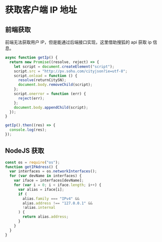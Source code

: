 <author-info date="1645597793020"></author-info>

# 获取客户端 IP 地址

## 前端获取

前端无法获取用户 IP，但是能通过后端接口实现，这里借助搜狐的 api 获取 ip 信息。

```js
async function getIp() {
  return new Promise((resolve, reject) => {
    let script = document.createElement("script");
    script.src = "http://pv.sohu.com/cityjson?ie=utf-8";
    script.onload = function () {
      resolve(returnCitySN);
      document.body.removeChild(script);
    };
    script.onerror = function (err) {
      reject(err);
    };
    document.body.appendChild(script);
  });
}

getIp().then((res) => {
  console.log(res);
});
```

## NodeJS 获取

```js
const os = require("os");
function getIPAdress() {
  var interfaces = os.networkInterfaces();
  for (var devName in interfaces) {
    var iface = interfaces[devName];
    for (var i = 0; i < iface.length; i++) {
      var alias = iface[i];
      if (
        alias.family === "IPv4" &&
        alias.address !== "127.0.0.1" &&
        !alias.internal
      ) {
        return alias.address;
      }
    }
  }
}
```
